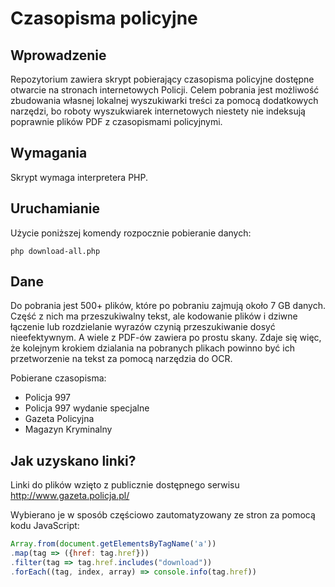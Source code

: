 # Czasopisma policyjne
 
## Wprowadzenie
 
Repozytorium zawiera skrypt pobierający czasopisma policyjne dostępne otwarcie na stronach internetowych Policji. Celem pobrania jest możliwość zbudowania własnej lokalnej wyszukiwarki treści za pomocą dodatkowych narzędzi, bo roboty wyszukwiarek internetowych niestety nie indeksują poprawnie plików PDF z czasopismami policyjnymi.

## Wymagania

Skrypt wymaga interpretera PHP.

## Uruchamianie

Użycie poniższej komendy rozpocznie pobieranie danych:

```
php download-all.php
```

## Dane

Do pobrania jest 500+ plików, które po pobraniu zajmują około 7 GB danych. Część z nich ma przeszukiwalny tekst, ale kodowanie plików i dziwne łączenie lub rozdzielanie wyrazów czynią przeszukiwanie dosyć nieefektywnym. A wiele z PDF-ów zawiera po prostu skany. Zdaje się więc, że kolejnym krokiem dzialania na pobranych plikach powinno być ich przetworzenie na tekst za pomocą narzędzia do OCR.

Pobierane czasopisma:
* Policja 997
* Policja 997 wydanie specjalne
* Gazeta Policyjna
* Magazyn Kryminalny

## Jak uzyskano linki?

Linki do plików wzięto z publicznie dostępnego serwisu http://www.gazeta.policja.pl/

Wybierano je w sposób częściowo zautomatyzowany ze stron za pomocą kodu JavaScript:

```JavaScript
Array.from(document.getElementsByTagName('a'))
.map(tag => ({href: tag.href}))
.filter(tag => tag.href.includes("download"))
.forEach((tag, index, array) => console.info(tag.href))
```
